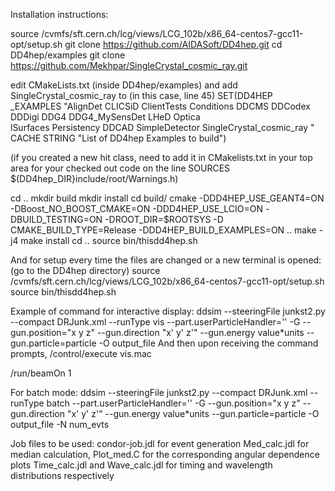 Installation instructions:

source /cvmfs/sft.cern.ch/lcg/views/LCG_102b/x86_64-centos7-gcc11-opt/setup.sh
git clone https://github.com/AIDASoft/DD4hep.git
cd DD4hep/examples
git clone https://github.com/Mekhpar/SingleCrystal_cosmic_ray.git

edit CMakeLists.txt (inside DD4hep/examples) and add SingleCrystal_cosmic_ray to (in this case, line 45)
SET(DD4HEP _EXAMPLES "AlignDet CLICSiD ClientTests Conditions DDCMS DDCodex DDDigi DDG4 DDG4_MySensDet LHeD Optica\
lSurfaces Persistency DDCAD SimpleDetector SingleCrystal_cosmic_ray "
CACHE STRING "List of DD4hep Examples to build")

(if you created a new hit class, need to add it in CMakelists.txt in your top area for your checked out code on the line SOURCES $(DD4hep_DIR}include/root/Warnings.h)

cd ..
mkdir build
mkdir install
cd build/
cmake -DDD4HEP_USE_GEANT4=ON -DBoost_NO_BOOST_CMAKE=ON -DDD4HEP_USE_LCIO=ON -DBUILD_TESTING=ON -DROOT_DIR=$ROOTSYS -D CMAKE_BUILD_TYPE=Release -DDD4HEP_BUILD_EXAMPLES=ON ..
make -j4
make install
cd ..
source bin/thisdd4hep.sh

And for setup every time the files are changed or a new terminal is opened: (go to the DD4hep directory)
source /cvmfs/sft.cern.ch/lcg/views/LCG_102b/x86_64-centos7-gcc11-opt/setup.sh
source bin/thisdd4hep.sh

Example of command for interactive display:
ddsim --steeringFile junkst2.py --compact DRJunk.xml --runType vis --part.userParticleHandler='' -G --gun.position="x y z" --gun.direction "x' y' z'" --gun.energy value*units --gun.particle=particle -O output_file
And then upon receiving the command prompts,
/control/execute vis.mac 

/run/beamOn 1

For batch mode:
ddsim --steeringFile junkst2.py --compact DRJunk.xml --runType batch --part.userParticleHandler='' -G --gun.position="x y z" --gun.direction "x' y' z'" --gun.energy value*units --gun.particle=particle -O output_file -N num_evts

Job files to be used:
condor-job.jdl for event generation
Med_calc.jdl for median calculation, Plot_med.C for the corresponding angular dependence plots
Time_calc.jdl and Wave_calc.jdl for timing and wavelength distributions respectively
